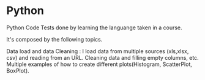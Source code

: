 # Python
Python Code Tests done by learning the languange taken in a course.

It's composed by the following topics.

Data load and data Cleaning :
I load data from multiple sources (xls,xlsx, csv) and reading from an URL.
Cleaning data and filling empty columns, etc.
Multiple examples of how to create different plots(Histogram, ScatterPlot, BoxPlot).
